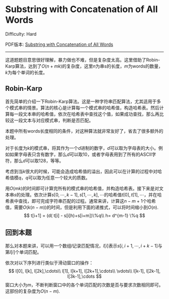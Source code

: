 # Substring with Concatenation of All Words

Difficulty: Hard

PDF版本: [Substring with Concatenation of All Words](../pdf/30.pdf)

--- 

这道题题目意思很好理解，暴力做也不难，但是复杂度太高。这里借助了Robin-Karp算法，达到了$O(n+mk)$的复杂度，这里$n$为串s的长度，$m$为words的数量，$k$为每个单词的长度。

## Robin-Karp

首先简单的介绍一下Robin-Karp算法。这是一种字符串匹配算法，尤其适用于多个模式串的情景。算法的核心是计算每一个模式串的哈希值，构造哈希表。然后计算每一段文本串的哈希值，依次在哈希表中查找这个值，如果成功查找，那么再比较这一段文本与对应模式串，判断是否匹配。

本题中所有words长度相同的条件，对这种算法就非常友好了，省去了很多额外的处理。

对于长度为$k$的模式串，将其作为一个$d$进制的数字，$d$可以取为字母表的大小。例如如果字母表只含有数字，那么$d$可以取$10$，或者字母表用到了所有的ASCII字符，那么$d$可以取$128$，等等。

考虑到当$k$很大的时候，可能会造成哈希值的溢出，因此可以在计算的过程中对哈希值模$q$，$q$可以取为任意一个较大的质数。

用$O(mk)$的时间即可计算完所有的模式串的哈希值，并构造哈希表。接下来是对文本串$s$的处理。依次计算$s[0,\cdots, k-1], s[1, \cdots, k], \cdots$的哈希值$t[0], t[1], \cdots$，并在哈希表中查找，即可完成字符串匹配的过程。通常来讲，计算这$n-m+1$个哈希值，需要$O(k(n-m))$的时间，但是利用下面的递推式，可以将时间缩小到$O(n)$.
$$
t[i+1] = (d( t[i] - s[i]h)+s[i+m])\%q\\
h= d^{m-1} \%q
$$

## 回到本题

那么对本题来讲，可以用一个数组$l$记录匹配情况，$l[i]$表示$s[i, i+1, \cdots, i+k-1]$与第$l[i]$个单词匹配。

依次对以下序列进行类似于滑动窗口的操作：
$$
l[0], l[k], l[2k],\cdots\\
l[1], l[k+1], l[2k+1],\cdots\\
\vdots\\
l[k-1], l[2k-1], l[3k-1],\cdots
$$
窗口大小为$m$，不断判断窗口中的各个单词匹配的次数是否与要求次数相同即可。这部份的复杂度为$O(n-m)$.